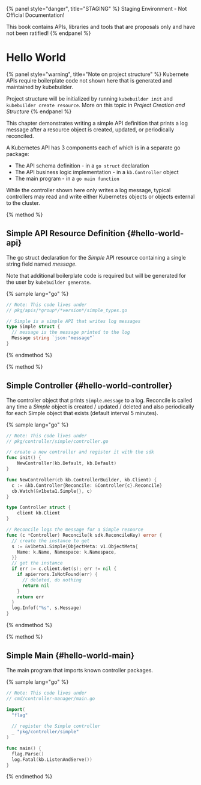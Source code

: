 {% panel style="danger", title="STAGING" %}
Staging Environment - Not Official Documentation!

This book contains APIs, libraries and tools that are proposals only and have not been ratified!
{% endpanel %}

# Hello World

{% panel style="warning", title="Note on project structure" %}
Kubernete APIs require boilerplate code not shown here that is generated and maintained by kubebuilder.

Project structure will be initialized by running `kubebuilder init` and `kubebuilder create resource`.
More on this topic in *Project Creation and Structure*
{% endpanel %}

This chapter demonstrates writing a simple API definition that prints a log message after a resource
object is created, updated, or periodically reconciled.

A Kubernetes API has 3 components each of which is in a separate go package:

* The API schema definition - in a `go struct` declaration
* The API business logic implementation - in a `kb.Controller` object
* The main program - in a `go main function`

While the controller shown here only writes a log message, typical controllers
may read and write either Kubernetes objects or objects external to the cluster.

{% method %}
## Simple API Resource Definition {#hello-world-api}

The go struct declaration for the *Simple* API resource containing a single string field named *message*.

Note that additional boilerplate code is required but will be generated for the user by `kubebuilder generate`.

{% sample lang="go" %}
```go
// Note: This code lives under
// pkg/apis/*group*/*version*/simple_types.go

// Simple is a simple API that writes log messages
type Simple struct {
  // message is the message printed to the log
  Message string `json:"message"`
}
```
{% endmethod %}

{% method %}

## Simple Controller {#hello-world-controller}

The controller object that prints `Simple.message` to a log.  Reconcile
is called any time a *Simple* object is created / updated / deleted and also
periodically for each Simple object that exists (default interval 5 minutes).

{% sample lang="go" %}
```go
// Note: This code lives under
// pkg/controller/simple/controller.go

// create a new controller and register it with the sdk
func init() {
    NewController(kb.Default, kb.Default)
}

func NewController(cb kb.ControllerBuilder, kb.Client) {
  c := &kb.Controller{Reconcile: &Controller{c}.Reconcile}
  cb.Watch(&v1beta1.Simple{}, c)	
}

type Controller struct {
	client kb.Client
}

// Reconcile logs the message for a Simple resource
func (c *Controller) Reconcile(k sdk.ReconcileKey) error {
  // create the instance to get
  s := &v1beta1.Simple{ObjectMeta: v1.ObjectMeta{
  	Name: k.Name, Namespace: k.Namespace,
  }}
  // get the instance
  if err := c.client.Get(s); err != nil {
    if apierrors.IsNotFound(err) {
      // deleted, do nothing
      return nil
    }
    return err
  }
  log.Infof("%s", s.Message)
}
```
{% endmethod %}

{% method %}
## Simple Main {#hello-world-main}

The main program that imports known controller packages.

{% sample lang="go" %}
```go
// Note: This code lives under
// cmd/controller-manager/main.go

import(
  "flag"
  
  // register the Simple controller
  _ "pkg/controller/simple"
)

func main() {
  flag.Parse()
  log.Fatal(kb.ListenAndServe())
}
```
{% endmethod %}
